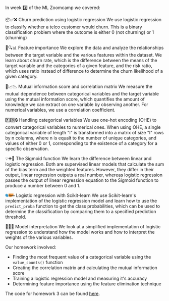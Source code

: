 In week 3️⃣ of the ML Zoomcamp we covered:

📦✅❌ Churn prediction using logistic regression
We use logistic regression to classify whether a telco customer would churn. This is a binary classification problem where the outcome is either 0 (not churning) or 1 (churning)

🔦🔍📊 Feature importance
We explore the data and analyze the relationships between the target variable and the various features within the dataset. We learn about churn rate, which is the difference between the means of the target variable and the categories of a given feature, and the risk ratio, which  uses ratio instead of difference to determine the churn likelihood of a given category. 

🔗📈📉 Mutual information score and correlation matrix 
We measure the mutual dependence between categorical variables and the target variable using the mutual information score, which quantifies the amount of knowledge we can extract on one variable by observing another. For numerical variables, we use a correlation coefficient.

1️⃣0️⃣🔒 Handling categorical variables
We use one-hot encoding (OHE) to convert categorical variables to numerical ones. When using OHE, a single categorical variable of length "l" is transformed into a matrix of size "l" rows by n columns, where n is equalt to the number of unique categories, and values of either 0 or 1, corresponding to the existence of a category for a specific observation.

💡➕🧮 The Sigmoid function 
We learn the difference between linear and logistic regression. Both are supervised linear models that calculate the sum of the bias term and the weighted features. However, they differ in their output, linear regression outputs a real number, whereas logistic regression passes the output of linear regression equation to the Sigmoid function to produce a number between 0 and 1.

![Local Image](pictures/scikit-learn-logo-small.png) Logistic regression with Scikit-learn
We use Scikit-learn's implementation of the logistic regression model and learn how to use the `predict_proba` function to get the class probabilities, which can be used to determine the classification by comparing them to a specified prediction threshold.

🧠🤖🤔 Model interpretation
We look at a simplified implementation of logistic regression to understand how the model works and how to interpret the weights of the various variables.

Our homework involved:  
* Finding the most frequent value of a categorical variable using the `value_counts()` function
* Creating the correlation matrix and calculating the mutual information score
* Training a logistic regression model and measuring it's accuracy
* Determining feature importance using the feature elimination technique

The code for homework 3 can be found [here](https://github.com/el-grudge/mleng-zoomcamp/blob/main/week_3/homework_3.ipynb). 